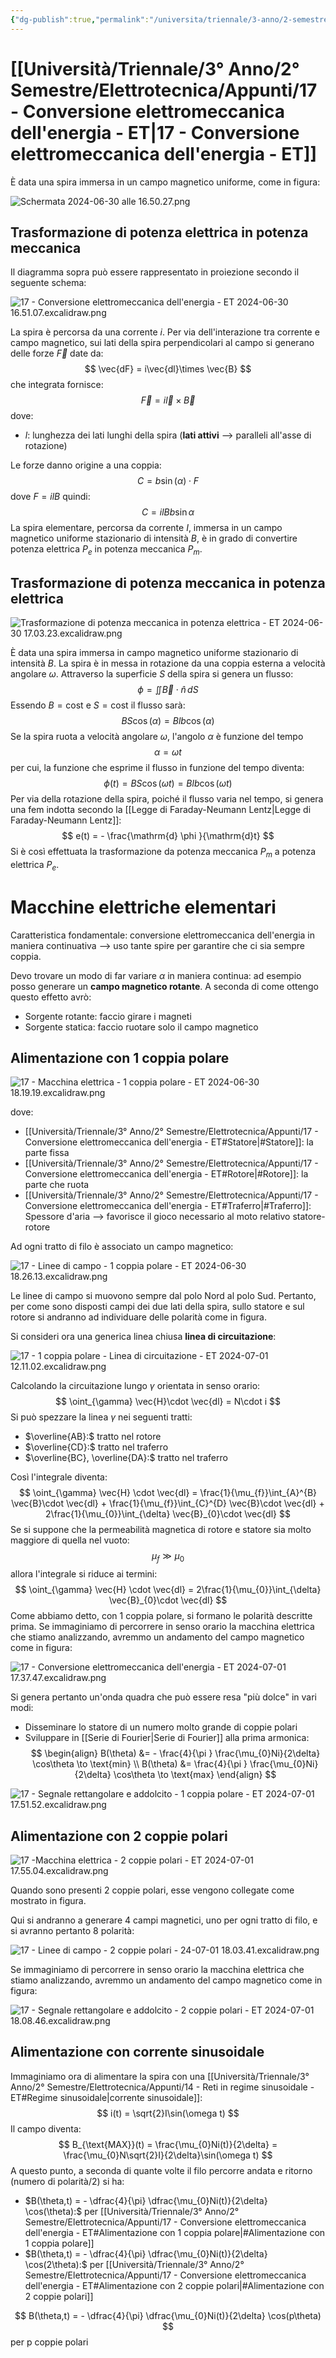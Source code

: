```yaml
---
{"dg-publish":true,"permalink":"/universita/triennale/3-anno/2-semestre/elettrotecnica/appunti/17-conversione-elettromeccanica-dell-energia-et/","tags":["UNI"]}
---
```


# [[Università/Triennale/3° Anno/2° Semestre/Elettrotecnica/Appunti/17 - Conversione elettromeccanica dell'energia - ET\|17 - Conversione elettromeccanica dell'energia - ET]]


È data una spira immersa in un campo magnetico uniforme, come in figura:

![Schermata 2024-06-30 alle 16.50.27.png](/img/user/Schermata%202024-06-30%20alle%2016.50.27.png)


## Trasformazione di potenza elettrica in potenza meccanica

Il diagramma sopra può essere rappresentato in proiezione secondo il seguente schema:

![17 - Conversione elettromeccanica dell'energia - ET 2024-06-30 16.51.07.excalidraw.png](/img/user/Excalidraw/17%20-%20Conversione%20elettromeccanica%20dell'energia%20-%20ET%202024-06-30%2016.51.07.excalidraw.png)


La spira è percorsa da una corrente $i$. Per via dell'interazione tra corrente e campo magnetico, sui lati della spira perpendicolari al campo si generano delle forze $\vec{F}$ date da:
$$
\vec{dF} = i\vec{dl}\times \vec{B}
$$
che integrata fornisce:
$$
\vec{F} = i\vec{l}\times\vec{B}
$$
dove:
- $l:$ lunghezza dei lati lunghi della spira (**lati attivi** --> paralleli all'asse di rotazione)

Le forze danno origine a una coppia:
$$
C = b\sin(\alpha) \cdot F
$$
dove $F = ilB$
quindi:
$$
C = ilBb\sin\alpha 
$$
La spira elementare, percorsa da corrente $I$, immersa in un campo magnetico uniforme stazionario di intensità $B$, è in grado di convertire potenza elettrica $P_{e}$ in potenza meccanica $P_{m}$.

## Trasformazione di potenza meccanica in potenza elettrica

![Trasformazione di potenza meccanica in potenza elettrica - ET 2024-06-30 17.03.23.excalidraw.png](/img/user/Excalidraw/Trasformazione%20di%20potenza%20meccanica%20in%20potenza%20elettrica%20-%20ET%202024-06-30%2017.03.23.excalidraw.png)


È data una spira immersa in campo magnetico uniforme stazionario di intensità $B$. La spira è in messa in rotazione da una coppia esterna a velocità angolare $\omega$. Attraverso la superficie $S$ della spira si genera un flusso:
$$
\phi = \iint \vec{B}\cdot \hat{n} \,dS 
$$
Essendo $B=\text{cost}$ e $S=\text{cost}$ il flusso sarà:
$$
BS\cos(\alpha) = Blb\cos(\alpha)
$$
Se la spira ruota a velocità angolare $\omega$, l'angolo $\alpha$ è funzione del tempo
$$
\alpha = \omega t
$$
per cui, la funzione che esprime il flusso in funzione del tempo diventa:
$$
\phi (t) = BS\cos(\omega t) = Blb \cos(\omega t)
$$
Per via della rotazione della spira, poiché il flusso varia nel tempo, si genera una fem indotta secondo la [[Legge di Faraday-Neumann Lentz\|Legge di Faraday-Neumann Lentz]]:
$$
e(t) = - \frac{\mathrm{d} \phi }{\mathrm{d}t} 
$$
Si è così effettuata la trasformazione da potenza meccanica $P_{m}$ a potenza elettrica $P_{e}$.


# Macchine elettriche elementari

Caratteristica fondamentale: conversione elettromeccanica dell'energia in maniera continuativa --> uso tante spire per garantire che ci sia sempre coppia.

Devo trovare un modo di far variare $\alpha$ in maniera continua: ad esempio posso generare un **campo magnetico rotante**. A seconda di come ottengo questo effetto avrò:
- Sorgente rotante: faccio girare i magneti
- Sorgente statica: faccio ruotare solo il campo magnetico

## Alimentazione con 1 coppia polare

![17 - Macchina elettrica - 1 coppia polare - ET 2024-06-30 18.19.19.excalidraw.png](/img/user/Excalidraw/17%20-%20Macchina%20elettrica%20-%201%20coppia%20polare%20-%20ET%202024-06-30%2018.19.19.excalidraw.png)


dove:
- [[Università/Triennale/3° Anno/2° Semestre/Elettrotecnica/Appunti/17 - Conversione elettromeccanica dell'energia - ET#Statore\|#Statore]]: la parte fissa
- [[Università/Triennale/3° Anno/2° Semestre/Elettrotecnica/Appunti/17 - Conversione elettromeccanica dell'energia - ET#Rotore\|#Rotore]]: la parte che ruota
- [[Università/Triennale/3° Anno/2° Semestre/Elettrotecnica/Appunti/17 - Conversione elettromeccanica dell'energia - ET#Traferro\|#Traferro]]: Spessore d'aria --> favorisce il gioco necessario al moto relativo statore-rotore

Ad ogni tratto di filo è associato un campo magnetico:

![17 - Linee di campo - 1 coppia polare - ET 2024-06-30 18.26.13.excalidraw.png](/img/user/Excalidraw/17%20-%20Linee%20di%20campo%20-%201%20coppia%20polare%20-%20ET%202024-06-30%2018.26.13.excalidraw.png)


Le linee di campo si muovono sempre dal polo Nord al polo Sud. Pertanto, per come sono disposti campi dei due lati della spira, sullo statore e sul rotore si andranno ad individuare delle polarità come in figura. 

Si consideri ora una generica linea chiusa **linea di circuitazione**:

![17 - 1 coppia polare - Linea di circuitazione - ET 2024-07-01 12.11.02.excalidraw.png](/img/user/Excalidraw/17%20-%201%20coppia%20polare%20-%20Linea%20di%20circuitazione%20-%20ET%202024-07-01%2012.11.02.excalidraw.png)


Calcolando la circuitazione lungo $\gamma$ orientata in senso orario:
$$
\oint_{\gamma} \vec{H}\cdot \vec{dl}  = N\cdot i
$$
Si può spezzare la linea $\gamma$ nei seguenti tratti:
- $\overline{AB}:$ tratto nel rotore
- $\overline{CD}:$ tratto nel traferro
- $\overline{BC}, \overline{DA}:$ tratto nel traferro

Così l'integrale diventa:
$$
\oint_{\gamma} \vec{H} \cdot \vec{dl}  = \frac{1}{\mu_{f}}\int_{A}^{B}  \vec{B}\cdot \vec{dl} + \frac{1}{\mu_{f}}\int_{C}^{D}  \vec{B}\cdot \vec{dl} + 2\frac{1}{\mu_{0}}\int_{\delta}  \vec{B}_{0}\cdot \vec{dl}
$$
Se si suppone che la permeabilità magnetica di rotore e statore sia molto maggiore di quella nel vuoto:
$$
\mu_{f} \gg \mu_{0}
$$
allora l'integrale si riduce ai termini:
$$
\oint_{\gamma} \vec{H} \cdot \vec{dl}  = 2\frac{1}{\mu_{0}}\int_{\delta}  \vec{B}_{0}\cdot \vec{dl}
$$
Come abbiamo detto, con 1 coppia polare, si formano le polarità descritte prima. Se immaginiamo di percorrere in senso orario la macchina elettrica che stiamo analizzando, avremmo un andamento del campo magnetico come in figura:

![17 - Conversione elettromeccanica dell'energia - ET 2024-07-01 17.37.47.excalidraw.png](/img/user/Excalidraw/17%20-%20Conversione%20elettromeccanica%20dell'energia%20-%20ET%202024-07-01%2017.37.47.excalidraw.png)


Si genera pertanto un'onda quadra che può essere resa "più dolce" in vari modi:
- Disseminare lo statore di un numero molto grande di coppie polari
- Sviluppare in [[Serie di Fourier\|Serie di Fourier]] alla prima armonica:
$$
\begin{align}
B(\theta) &= - \frac{4}{\pi } \frac{\mu_{0}Ni}{2\delta} \cos\theta \to \text{min} \\
B(\theta) &= \frac{4}{\pi } \frac{\mu_{0}Ni}{2\delta} \cos\theta \to \text{max}
\end{align}
$$

![17 - Segnale rettangolare e addolcito - 1 coppia polare - ET 2024-07-01 17.51.52.excalidraw.png](/img/user/Excalidraw/17%20-%20Segnale%20rettangolare%20e%20addolcito%20-%201%20coppia%20polare%20-%20ET%202024-07-01%2017.51.52.excalidraw.png)


## Alimentazione con 2 coppie polari

![17 -Macchina elettrica - 2 coppie polari - ET 2024-07-01 17.55.04.excalidraw.png](/img/user/Excalidraw/17%20-Macchina%20elettrica%20-%202%20coppie%20polari%20-%20ET%202024-07-01%2017.55.04.excalidraw.png)


Quando sono presenti 2 coppie polari, esse vengono collegate come mostrato in figura.

Qui si andranno a generare 4 campi magnetici, uno per ogni tratto di filo, e si avranno pertanto 8 polarità:

![17 - Linee di campo - 2 coppie polari - 24-07-01 18.03.41.excalidraw.png](/img/user/Excalidraw/17%20-%20Linee%20di%20campo%20-%202%20coppie%20polari%20-%2024-07-01%2018.03.41.excalidraw.png)


Se immaginiamo di percorrere in senso orario la macchina elettrica che stiamo analizzando, avremmo un andamento del campo magnetico come in figura:

![17 - Segnale rettangolare e addolcito - 2 coppie polari - ET 2024-07-01 18.08.46.excalidraw.png](/img/user/Excalidraw/17%20-%20Segnale%20rettangolare%20e%20addolcito%20-%202%20coppie%20polari%20-%20ET%202024-07-01%2018.08.46.excalidraw.png)


## Alimentazione con corrente sinusoidale

Immaginiamo ora di alimentare la spira con una [[Università/Triennale/3° Anno/2° Semestre/Elettrotecnica/Appunti/14 - Reti in regime sinusoidale - ET#Regime sinusoidale\|corrente sinusoidale]]:
$$
i(t) = \sqrt{2}I\sin(\omega t)
$$
Il campo diventa:
$$
B_{\text{MAX}}(t) = \frac{\mu_{0}Ni(t)}{2\delta} = \frac{\mu_{0}N\sqrt{2}I}{2\delta}\sin(\omega t)
$$
A questo punto, a seconda di quante volte il filo percorre andata e ritorno (numero di polarità/2) si ha:
- $B(\theta,t) = - \dfrac{4}{\pi} \dfrac{\mu_{0}Ni(t)}{2\delta} \cos(\theta):$ per [[Università/Triennale/3° Anno/2° Semestre/Elettrotecnica/Appunti/17 - Conversione elettromeccanica dell'energia - ET#Alimentazione con 1 coppia polare\|#Alimentazione con 1 coppia polare]]
- $B(\theta,t) = - \dfrac{4}{\pi} \dfrac{\mu_{0}Ni(t)}{2\delta} \cos(2\theta):$ per [[Università/Triennale/3° Anno/2° Semestre/Elettrotecnica/Appunti/17 - Conversione elettromeccanica dell'energia - ET#Alimentazione con 2 coppie polari\|#Alimentazione con 2 coppie polari]]

$$
B(\theta,t) = - \dfrac{4}{\pi} \dfrac{\mu_{0}Ni(t)}{2\delta} \cos(p\theta)
$$
per p coppie polari





